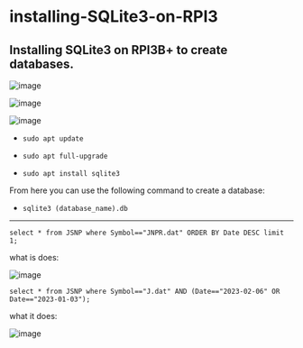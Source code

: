 # installing-SQLite3-on-RPI3
Installing SQLite3 on RPI3B+ to create databases.
---




 ![image](https://user-images.githubusercontent.com/124895858/218455802-716a5a77-6549-46c2-bc0b-c85d15668271.png)
 
 ![image](https://user-images.githubusercontent.com/124895858/218455872-c4d21f2b-71a0-4248-9b8d-59d6662ff67b.png)
 
 ![image](https://user-images.githubusercontent.com/124895858/218456027-b48cbaa1-31eb-4938-b08f-9e2b044d60f2.png)

* `sudo apt update`

* `sudo apt full-upgrade`

* `sudo apt install sqlite3`

From here you can use the following command to create a database:

* `sqlite3 (database_name).db`

---

 ```
 select * from JSNP where Symbol=="JNPR.dat" ORDER BY Date DESC limit 1;
 ```

what is does:

 ![image](https://user-images.githubusercontent.com/124895858/220623810-1013324f-1710-4915-8f69-ab5ea16a239b.png)

```
select * from JSNP where Symbol=="J.dat" AND (Date=="2023-02-06" OR Date=="2023-01-03");
```

what it does:

![image](https://user-images.githubusercontent.com/124895858/220626506-b6cc571b-4aee-46f4-b876-d420a875786f.png)
